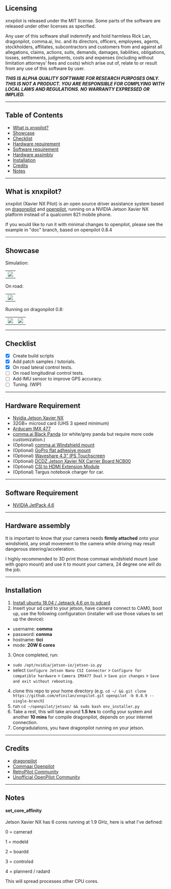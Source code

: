 Licensing
------
xnxpilot is released under the MIT license. Some parts of the software are released under other licenses as specified.

Any user of this software shall indemnify and hold harmless Rick Lan, dragonpilot, comma.ai, Inc. and its directors, officers, employees, agents, stockholders, affiliates, subcontractors and customers from and against all allegations, claims, actions, suits, demands, damages, liabilities, obligations, losses, settlements, judgments, costs and expenses (including without limitation attorneys’ fees and costs) which arise out of, relate to or result from any use of this software by user.

***THIS IS ALPHA QUALITY SOFTWARE FOR RESEARCH PURPOSES ONLY. THIS IS NOT A PRODUCT. YOU ARE RESPONSIBLE FOR COMPLYING WITH LOCAL LAWS AND REGULATIONS. NO WARRANTY EXPRESSED OR IMPLIED.***

---

Table of Contents
------

* [What is xnxpilot?](#what-is-xnxpilot)
* [Showcase](#showcase)
* [Checklist](#checklist)
* [Hardware requirement](#hardware-requirement)
* [Software requirement](#software-requirement)
* [Hardware assimbly](#hardware-assembly)
* [Installation](#installation)
* [Credits](#credits)
* [Notes](#notes)

---

What is xnxpilot?
------
xnxpilot (Xavier NX Pilot) is an open source driver assistance system based on [dragonpilot](http://github.com/dragonpilot-community/dragonpilot) and [openpilot](http://github.com/commaai/openpilot), running on a NVIDIA Jetson Xavier NX platform instead of a qualcomm 821 mobile phone.



If you would like to run it with minimal changes to openpilot, please see the example in "doc" branch, based on openpilot 0.8.4 

---

Showcase
------
Simulation:
<table>
  <tr>
    <td><a href="https://youtu.be/ubxSSLWqyt8" title="YouTube" rel="noopener"><img src="http://i3.ytimg.com/vi/ubxSSLWqyt8/hqdefault.jpg"></a></td>
  </tr>
</table>

On road:
<table>
  <tr>
    <td><a href="https://youtu.be/RqoTT5m4Kp8" title="YouTube" rel="noopener"><img src="http://i3.ytimg.com/vi/RqoTT5m4Kp8/hqdefault.jpg"></a></td>
  </tr>
</table>

Running on dragonpilot 0.8:
<table>
  <tr>
    <td><a href="https://youtu.be/o2pm8bAJvAM" title="YouTube" rel="noopener"><img src="http://i3.ytimg.com/vi/o2pm8bAJvAM/hqdefault.jpg"></a></td>
    <td><a href="https://youtu.be/GEr-K3D3sDU" title="YouTube" rel="noopener"><img src="http://i3.ytimg.com/vi/GEr-K3D3sDU/hqdefault.jpg"></a></td>
  </tr>
</table>

---

Checklist
------
- [x] Create build scripts
- [x] Add patch samples / tutorials.
- [x] On road lateral control tests.
- [ ] On road longitudinal control tests.
- [ ] Add IMU sensor to improve GPS accuracy.
- [ ] Tuning. (WIP)

---

Hardware Requirement
------
- [Nvidia Jetson Xavier NX](https://www.nvidia.com/en-us/autonomous-machines/embedded-systems/jetson-xavier-nx/)
- 32GB+ microsd card (UHS 3 speed minimum)
- [Arducam IMX 477](https://www.amazon.com/gp/product/B08F743RGG/)
- [comma.ai Black Panda](https://comma.ai/shop/products/panda) (or white/grey panda but require more code customization.)
- (Optional) [comma.ai Windshield mount](https://github.com/commaai/neo/tree/master/case/eon)
- (Optional) [GoPro flat adhesive mount](https://www.amazon.com/AFAITH-Adhesive-Mounts-GoPro-Camera/dp/B00BUD6LPY/)
- (Optional) [Waveshare 4.3" IPS Touchscreen](https://www.amazon.com.au/gp/product/B0852NW9FM/)
- (Optional) [DCDZ Jetson Xavier NX Carrier Board NCB00](https://item.taobao.com/item.htm?ft=t&id=613984388047)
- (Optional) [CSI to HDMI Extension Module](https://www.amazon.com/gp/product/B06XDNBM63/)
- (Optional) Targus notebook charger for car.
---

Software Requirement
------
- [NVIDIA JetPack 4.6](https://developer.nvidia.com/jetpack-sdk-46)

---

Hardware assembly
------
It is important to know that your camera needs **firmly attached** onto your windshield, any small movement to the camera while driving may result dangerous steering/acceleration.

I highly recommended to 3D print those commaai windshield mount (use with gopro mount) and use it to mount your camera, 24 degree one will do the job.

---

Installation
------
1) [Install ubuntu 18.04 / Jetpack 4.6 on to sdcard](https://developer.nvidia.com/embedded/learn/get-started-jetson-xavier-nx-devkit)
2) Insert your sd card to your jetson, have camera connect to CAM0, boot up, use the following configuration (installer will use those values to set up the device):
  - username: **comma**
  - password: **comma**
  - hostname: **tici**
  - mode: **20W 6 cores**

3) Once completed, run:
  - `sudo /opt/nvidia/jetson-io/jetson-io.py`
  - select `Configure Jetson Nano CSI Connector` > `Configure for compatible hardware` > `Camera IMX477 Dual` > `Save pin changes` > `Save and exit without rebooting`.

4) clone this repo to your home directory (e.g. `cd ~/ && git clone https://github.com/efinilan/xnxpilot.git openpilot -b 0.8.9 --single-branch`)
5) run `cd ~/openpilot/jetson/ && sudo bash env_installer.py`
6) Take a rest, this will take around **1.5 hrs** to config your system and another **10 mins** for compile dragonpilot, depends on your internet connection.
7) Congradulations, you have dragonpilot running on your jetson. 
---

Credits
------
- [dragonpilot](https://github.com/dragonpilot-community/dragonpilot/)
- [Commaai Openpilot](https://github.com/commaai/openpiplot)
- [RetroPilot Community](https://discord.gg/fGUuASVZKg)
- [Unofficial OpenPilot Community](https://discord.gg/Mrf8FwfWSr)

---

Notes
------
#### set_core_affinity ####
Jetson Xavier NX has 6 cores running at 1.9 GHz, here is what I've defined:

0 = camerad

1 = modeld

2 = boardd

3 = controlsd

4 = plannerd / radard

This will spread processes other CPU cores.
